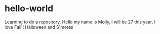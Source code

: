 # hello-world
Learning to do a repository.
Hello my name is Molly, I will be 27 this year, I love Fall!! Halloween and S'mores
